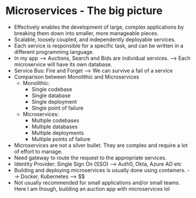 # Microservices - The big picture
- Effectively enables the development of large, complex applications by breaking them down into smaller, more manageable pieces.
- Scalable, loosely coupled, and independently deployable services. 
- Each service is responsible for a specific task, and can be written in a different programming language.
- In my app --> Auctions, Search and Bids are individual services. --> Each microservice will have its own database.
- Service Bus: Fire and Forget --> We can survive a fail of a service 
- Comparison between Monolithic and Microservices
    - Monolithic: 
        - Single codebase
        - Single database
        - Single deployment
        - Single point of failure
    - Microservices:
        - Multiple codebases
        - Multiple databases
        - Multiple deployments
        - Multiple points of failure
- Microservices are not a silver bullet. They are complex and require a lot of effort to manage.
- Need gateway to route the request to the appropriate services.
- Identity Provider: Single Sign On (SSO) --> Auth0, Okta, Azure AD etc
- Building and deploying microservices is usually done using containers. --> Docker, Kubernetes --> $$
- Not usually recommended for small applications and/or small teams. Here I am though, building an auction app with microservices lol